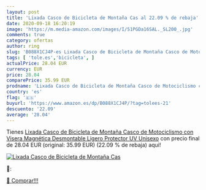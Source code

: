 ```yaml
---
layout: post
title: 'Lixada Casco de Bicicleta de Montaña Cas al 22.09 % de rebaja'
date: 2020-09-18 16:20:19
image: 'https://m.media-amazon.com/images/I/51PGDa16SAL._SL200_.jpg'
comments: true
category: ofertas
author: ring
slug: 'B088X1CJ4P-es Lixada Casco de Bicicleta de Montaña Casco de Motociclismo...'
tags: [ 'tole.es','bicicleta', ]
actualPrice: 28.04 EUR
currency: EUR
price: 28.04
comparePrice: 35.99 EUR
prodname: 'Lixada Casco de Bicicleta de Montaña Casco de Motociclismo con Visera Magnética Desmontable Ligero Protector UV Unisexo'
country: 'es'
flag: '🇪🇸'
buyurl: 'https://www.amazon.es/dp/B088X1CJ4P/?tag=tolees-21'
descuento: '22.09'
average: '28.04'
---
```


Tienes [Lixada Casco de Bicicleta de Montaña Casco de Motociclismo con Visera Magnética Desmontable Ligero Protector UV Unisexo](https://www.amazon.es/dp/B088X1CJ4P/?tag=tolees-21) con precio final de  28.04 EUR (original: 35.99 EUR) (22.09 %  de rebaja) aqui!

[![Lixada Casco de Bicicleta de Montaña Cas](https://m.media-amazon.com/images/I/51PGDa16SAL._SL200_.jpg)](https://www.amazon.es/dp/B088X1CJ4P/?tag=tolees-21)

🔎:


[🛒 Comprar!!!](https://www.amazon.es/dp/B088X1CJ4P/?tag=tolees-21)
